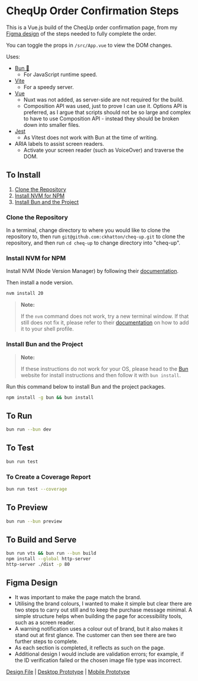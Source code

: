 # CheqUp Order Confirmation Steps

This is a Vue.js build of the CheqUp order confirmation page, from my [Figma design](#figma-design) of the steps needed to fully complete the order.

You can toggle the props in `/src/App.vue` to view the DOM changes.

Uses:

- [Bun 🍞](https://bun.sh)
  - For JavaScript runtime speed.
- [Vite](https://vite.dev)
  - For a speedy server.
- [Vue](https://vuejs.org)
  - Nuxt was not added, as server-side are not required for the build.
  - Composition API was used, just to prove I can use it. Options API is preferred, as I argue that scripts should not be so large and complex to have to use Composition API - instead they should be broken down into smaller files.
- [Jest](https://jestjs.io)
  - As Vitest does not work with Bun at the time of writing.
- ARIA labels to assist screen readers.
  - Activate your screen reader (such as VoiceOver) and traverse the DOM.

## To Install

1. [Clone the Repository](#clone-the-repository)
2. [Install NVM for NPM](#install-nvm-for-npm)
3. [Install Bun and the Project](#install-bun-and-the-project)

### Clone the Repository

In a terminal, change directory to where you would like to clone the repository to, then run `git@github.com:ckhatton/cheq-up.git` to clone the repository, and then run `cd cheq-up` to change directory into "cheq-up".

### Install NVM for NPM

Install NVM (Node Version Manager) by following their [documentation](https://github.com/nvm-sh/nvm?tab=readme-ov-file#installing-and-updating).

Then install a node version.

```bash
nvm install 20
```

> **Note:**
>
> If the `nvm` command does not work, try a new terminal window. If that still does not fix it, please refer to their [documentation](https://github.com/nvm-sh/nvm#troubleshooting-on-linux) on how to add it to your shell profile.

### Install Bun and the Project

> **Note:**
>
> If these instructions do not work for your OS, please head to the [Bun](https://bun.sh/docs/installation) website for install instructions and then follow it with `bun install`.

Run this command below to install Bun and the project packages.

```bash
npm install -g bun && bun install
```

## To Run

```bash
bun run --bun dev
```

## To Test

```bash
bun run test
```

### To Create a Coverage Report

```bash
bun run test --coverage
```

## To Preview

```bash
bun run --bun preview
```

## To Build and Serve

```bash
bun run vts && bun run --bun build
npm install --global http-server
http-server ./dist -p 80
```

## Figma Design

- It was important to make the page match the brand.
- Utilising the brand colours, I wanted to make it simple but clear there are two steps to carry out still and to keep the purchase message minimal. A simple structure helps when building the page for accessibility tools, such as a screen reader.
- A warning notification uses a colour out of brand, but it also makes it stand out at first glance. The customer can then see there are two further steps to complete.
- As each section is completed, it reflects as such on the page.
- Additional design I would include are validation errors; for example, if the ID verification failed or the chosen image file type was incorrect.

[Design File](https://www.figma.com/design/TdrBtC7GwNgtESLrwqLGr8/CheqUp) | [Desktop Prototype](https://www.figma.com/proto/TdrBtC7GwNgtESLrwqLGr8/CheqUp?node-id=4-3&starting-point-node-id=4%3A3&scaling=contain&content-scaling=fixed) | [Mobile Prototype](https://www.figma.com/proto/TdrBtC7GwNgtESLrwqLGr8/CheqUp?page-id=4%3A23&node-id=7-350)
